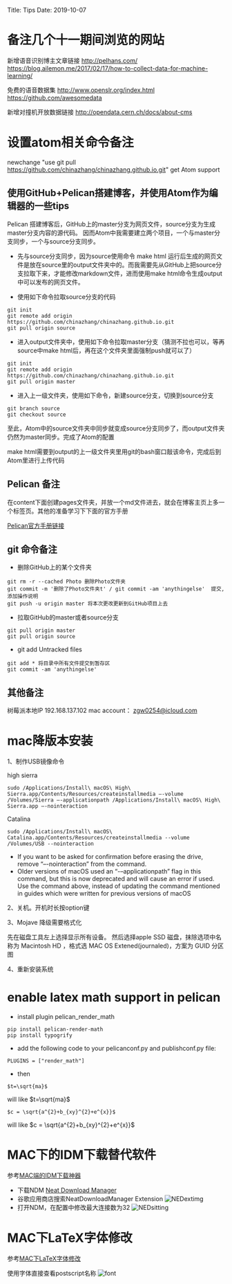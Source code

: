 Title: Tips
Date: 2019-10-07

# 备注几个十一期间浏览的网站

新增语音识别博主文章链接  http://pelhans.com/ https://blog.ailemon.me/2017/02/17/how-to-collect-data-for-machine-learning/  

免费的语音数据集  http://www.openslr.org/index.html   https://github.com/awesomedata

新增对撞机开放数据链接   http://opendata.cern.ch/docs/about-cms

# 设置atom相关命令备注

newchange "use git pull https://github.com/chinazhang/chinazhang.github.io.git" get Atom support

## 使用GitHub+Pelican搭建博客，并使用Atom作为编辑器的一些tips

Pelican 搭建博客后，GitHub上的master分支为网页文件，source分支为生成master分支内容的源代码。
因而Atom中我需要建立两个项目，一个与master分支同步，一个与source分支同步。

- 先与source分支同步，因为source使用命令 make html 运行后生成的网页文件是放在source里的output文件夹中的。而我需要先从GitHub上把source分支拉取下来，才能修改markdown文件，进而使用make html命令生成output中可以发布的网页文件。

- 使用如下命令拉取source分支的代码

```
git init
git remote add origin https://github.com/chinazhang/chinazhang.github.io.git
git pull origin source
```

- 进入output文件夹中，使用如下命令拉取master分支（猜测不拉也可以，等再source中make html后，再在这个文件夹里面强制push就可以了）

```
git init
git remote add origin https://github.com/chinazhang/chinazhang.github.io.git
git pull origin master
```

- 进入上一级文件夹，使用如下命令，新建source分支，切换到source分支

```
git branch source
git checkout source
```

至此，Atom中的source文件夹中同步就变成source分支同步了，而output文件夹仍然为master同步。完成了Atom的配置

make html需要到output的上一级文件夹里用git的bash窗口敲该命令，完成后到Atom里进行上传代码

## Pelican 备注

在content下面创建pages文件夹，并放一个md文件进去，就会在博客主页上多一个标签页。其他的准备学习下下面的官方手册

[Pelican官方手册链接](http://docs.getpelican.com/en/stable/)

## git 命令备注


- 删除GitHub上的某个文件夹

```
git rm -r --cached Photo 删除Photo文件夹
git commit -m '删除了Photo文件夹t' / git commit -am 'anythingelse'  提交,添加操作说明
git push -u origin master 将本次更改更新到GitHub项目上去
```

- 拉取GitHub的master或者source分支

```
git pull origin master
git pull origin source
```

- git add Untracked files

```
git add * 将目录中所有文件提交到暂存区
git commit -am 'anythingelse'
```

## 其他备注

树莓派本地IP 192.168.137.102
mac account： zgw0254@icloud.com

# mac降版本安装

1、制作USB镜像命令

high sierra

```
sudo /Applications/Install\ macOS\ High\ Sierra.app/Contents/Resources/createinstallmedia –-volume /Volumes/Sierra –-applicationpath /Applications/Install\ macOS\ High\ Sierra.app –-nointeraction
```

Catalina

```
sudo /Applications/Install\ macOS\ Catalina.app/Contents/Resources/createinstallmedia --volume /Volumes/USB --nointeraction
```

   * If you want to be asked for confirmation before erasing the drive, remove “–-nointeraction” from the command.
   * Older versions of macOS used an “-–applicationpath” flag in this command, but this is now deprecated and will cause an error if used. Use the command above, instead of updating the command mentioned in guides which were written for previous versions of macOS



2、关机。开机时长按option键

3、Mojave 降级需要格式化

先在磁盘工具左上选择显示所有设备。
然后选择apple SSD 磁盘，抹除选项中名称为 Macintosh HD ，格式选 MAC OS Extened(journaled)，方案为 GUID 分区图

4、重新安装系统

# enable latex math support in pelican

  * install plugin pelican_render_math

```
pip install pelican-render-math
pip install typogrify
```

  * add the following code to your pelicanconf.py and publishconf.py file:

```
PLUGINS = ["render_math"]
```

  * then

```
$t=\sqrt{ma}$
```
will like
$t=\sqrt{ma}$

```
$c = \sqrt{a^{2}+b_{xy}^{2}+e^{x}}$
```
will like
$c = \sqrt{a^{2}+b_{xy}^{2}+e^{x}}$

# MAC下的IDM下载替代软件

参考[MAC端的IDM下载神器](https://www.jianshu.com/p/05c7f7d38b4a?tt_from=weixin)

  * 下载NDM
   [Neat Download Manager](http://www.neatdownloadmanager.com/index.php/en/)
  * 谷歌应用商店搜索NeatDownloadManager Extension
   ![NEDextimg](/img/NDMextimg.png)
  * 打开NDM，在配置中修改最大连接数为32
   ![NEDsitting](/img/NDMsitting.png)

# MAC下LaTeX字体修改

参考[MAC下LaTeX字体修改](https://blog.csdn.net/cdqn10086/article/details/70197919)

使用字体直接查看postscript名称
![font](/img/fontimg.png)

